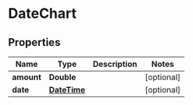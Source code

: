 
# DateChart

## Properties
Name | Type | Description | Notes
------------ | ------------- | ------------- | -------------
**amount** | **Double** |  |  [optional]
**date** | [**DateTime**](DateTime.md) |  |  [optional]



